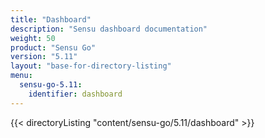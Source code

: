 ```yaml
---
title: "Dashboard"
description: "Sensu dashboard documentation"
weight: 50
product: "Sensu Go"
version: "5.11"
layout: "base-for-directory-listing"
menu:
  sensu-go-5.11:
    identifier: dashboard
---
```


{{< directoryListing "content/sensu-go/5.11/dashboard" >}}

